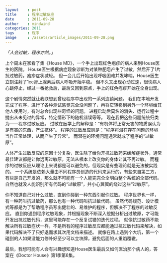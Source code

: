 ```yaml
---
layout    : post
title     : 程序过敏反应
date      : 2011-09-28
author    : mindwind
categories: 2011
tags      : 程序
image     : /assets/article_images/2011-09-28.png
---
```



_「人会过敏，程序亦然。」_

上个周末在家看了集《House MD》，一个手上出现红色疱疹的病人来到House医生的医院。
House医生根据病症现象诊断为对某种肥皂产生了过敏，然后开了1片抗过敏药，疱疹症状减轻。
但一会儿后开始出现呼吸困难并发哮喘，House医生立刻注射了1cc肾上腺素后病人呼吸开始平稳。
但不久又出现心动过速，很快病人心跳停止，经过一番抢救后，最后又回到原点，手上的红色疱疹开始在全身出现。

这个剧情突然就让我联想到曾经程序中出现的一系列连锁问题。
我们在本地开发完成了程序，进行了各种测试感觉完全没问题了，再将它转移到另外一个环境给其他人使用时，有时总会出现些奇怪的问题。
进程启动后莫名的消失、运行过程中抛出从未见过的异常，特定情形下的随机错误等等。
现在我把这些问题统统归类为——程序过敏反应。
过敏在医学上的解释是：“有机体将正常无害的物质误认为是有害的东西，产生抗体”。
程序的过敏反应则是：“程序将潜在存在问题的环境当作正常处理，从而产生了异常”。
而潜在的环境问题通常就成了程序的“过敏原”。

人体产生过敏反应的原因十分复杂，医生除了给你开抗过敏药来缓解症状外，通常最佳建议都是让你远离过敏原，无法从根本上改变你的身体让其不再过敏。
而程序的过敏反应从理论上来说都是可以避免的，但现实是有些理论就是无法被实践的。
一个系统是依赖大量由不同程序员创造的代码来运行的，有些来自第三方，有些是自己开发的，那么就不可能有一个人能完完全全明白整个系统的全部代码。
自然也就没人能识别所有代码的“过敏原”，并小心翼翼的绕过这些“过敏原”。

你不知道自己对什么过敏，直到你碰到一种东西引起你过敏。
程序世界也一样，有一种药叫抗过敏药，那么也有一种代码叫抗过敏代码。
虽然代码规范、设计模式等都是为了帮助程序员写出健壮的、易维护的程序，但解决不了程序的过敏反应。
直到你遇到程序过敏现象，并根据现象不断深入挖掘分析出过敏原，才可能开发出抗过敏代码，这里可能存在一个反复试错的迭代过程。
就像抗过敏药不能解决所有过敏症状一样，不是所有的程序过敏反应都能通过抗过敏代码来解决，如果代码解决不了只好退而求其次用文档来描述。
就像在路上遇到个大坑，第一个碰到的人如果没能力修补好至少可以立块牌，避免后面的人重蹈覆辙。

最后，我想可能有人会有兴趣想知道House医生最后又如何医治那个病人的，答案在《Doctor House》第1季第6集。
